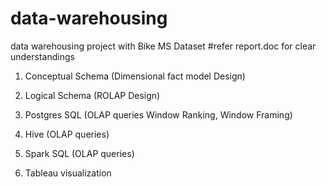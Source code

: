 # data-warehousing
data warehousing project with Bike MS Dataset
 #refer report.doc for clear understandings 

1. Conceptual Schema (Dimensional fact model Design)

2. Logical Schema (ROLAP Design)

3. Postgres SQL (OLAP queries Window Ranking, Window Framing)

4. Hive (OLAP queries)

5. Spark SQL (OLAP queries)

6. Tableau visualization
